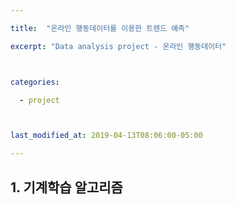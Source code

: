 ```yaml
---

title:  "온라인 행동데이터를 이용한 트렌드 예측"

excerpt: "Data analysis project - 온라인 행동데이터"



categories:

  - project



last_modified_at: 2019-04-13T08:06:00-05:00

---
```


## 1. 기계학습 알고리즘